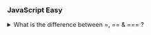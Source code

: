 ### JavaScript Easy

<details>

  <summary>What is the difference between =, ==  & === ?</summary>

- **single equals to** (=)

`=` Single equal to is a Assignment Operator. If you want to assign the value of variable then use single equal to.

**Example :**

```js
let Num = 20;
console.log(Num);
```

**Output**

> 20

- **double equals to** (==)

`==` Double equal to is a Comparison Operator. And for comparing two value of variable using comparison operator and then output will show in boolean format (true or false).

**Example 2**

```js
let num1 = 10;
let num2 = 10;
document.write(num1 == num2);
```

**Output**

> true

- **tripple equals to** (===)

`===` Tripple equal to Also known as strict equality operator, it compares both the value and then output will show in boolean format (true or false).

**Example 3**

```js
let num1 = 10;
let num2 = 10;
document.write(num1 === num2);
```

**Output**

> true

</details>
